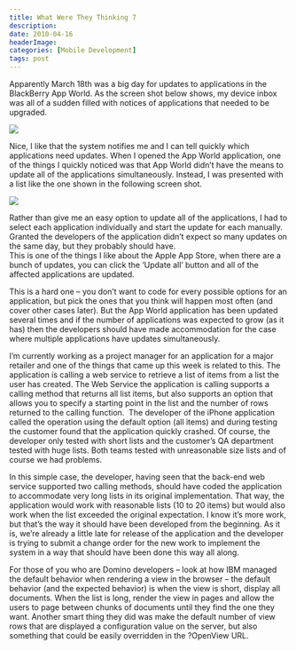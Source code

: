 ```yaml
---
title: What Were They Thinking 7
description: 
date: 2010-04-16
headerImage: 
categories: [Mobile Development]
tags: post
---
```


Apparently March 18th was a big day for updates to applications in the BlackBerry App World. As the screen shot below shows, my device inbox was all of a sudden filled with notices of applications that needed to be upgraded.

![](/images/2010/app-world-updates-1.jpg)

Nice, I like that the system notifies me and I can tell quickly which applications need updates. When I opened the App World application, one of the things I quickly noticed was that App World didn’t have the means to update all of the applications simultaneously. Instead, I was presented with a list like the one shown in the following screen shot.

![](/images/2010/app-world-updates-2.jpg)

Rather than give me an easy option to update all of the applications, I had to select each application individually and start the update for each manually. Granted the developers of the application didn’t expect so many updates on the same day, but they probably should have.  
This is one of the things I like about the Apple App Store, when there are a bunch of updates, you can click the ‘Update all’ button and all of the affected applications are updated.

This is a hard one – you don’t want to code for every possible options for an application, but pick the ones that you think will happen most often (and cover other cases later). But the App World application has been updated several times and if the number of applications was expected to grow (as it has) then the developers should have made accommodation for the case where multiple applications have updates simultaneously.

I’m currently working as a project manager for an application for a major retailer and one of the things that came up this week is related to this. The application is calling a web service to retrieve a list of items from a list the user has created. The Web Service the application is calling supports a calling method that returns all list items, but also supports an option that allows you to specify a starting point in the list and the number of rows returned to the calling function.  The developer of the iPhone application called the operation using the default option (all items) and during testing the customer found that the application quickly crashed. Of course, the developer only tested with short lists and the customer’s QA department tested with huge lists. Both teams tested with unreasonable size lists and of course we had problems.

In this simple case, the developer, having seen that the back-end web service supported two calling methods, should have coded the application to accommodate very long lists in its original implementation. That way, the application would work with reasonable lists (10 to 20 items) but would also work when the list exceeded the original expectation. I know it’s more work, but that’s the way it should have been developed from the beginning. As it is, we’re already a little late for release of the application and the developer is trying to submit a change order for the new work to implement the system in a way that should have been done this way all along.

For those of you who are Domino developers – look at how IBM managed the default behavior when rendering a view in the browser – the default behavior (and the expected behavior) is when the view is short, display all documents. When the list is long, render the view in pages and allow the users to page between chunks of documents until they find the one they want. Another smart thing they did was make the default number of view rows that are displayed a configuration value on the server, but also something that could be easily overridden in the ?OpenView URL.